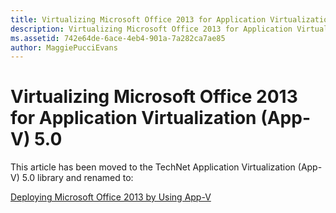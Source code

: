 ```yaml
---
title: Virtualizing Microsoft Office 2013 for Application Virtualization (App-V) 5.0
description: Virtualizing Microsoft Office 2013 for Application Virtualization (App-V) 5.0
ms.assetid: 742e64de-6ace-4eb4-901a-7a282ca7ae85
author: MaggiePucciEvans
---
```


# Virtualizing Microsoft Office 2013 for Application Virtualization (App-V) 5.0


This article has been moved to the TechNet Application Virtualization (App-V) 5.0 library and renamed to:

[Deploying Microsoft Office 2013 by Using App-V](../appv-v5/deploying-microsoft-office-2013-by-using-app-v.md)

 

 





